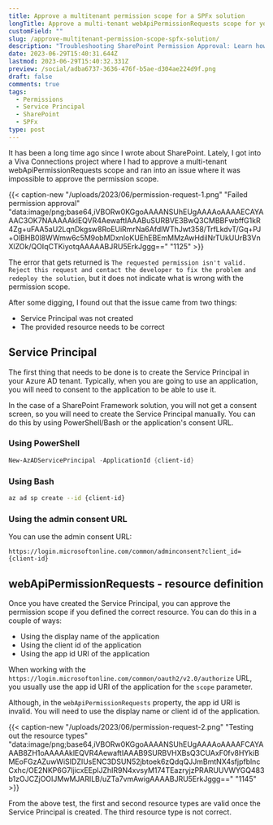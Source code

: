 ```yaml
---
title: Approve a multitenant permission scope for a SPFx solution
longTitle: Approve a multi-tenant webApiPermissionRequests scope for your SPFx solution
customField: ""
slug: /approve-multitenant-permission-scope-spfx-solution/
description: "Troubleshooting SharePoint Permission Approval: Learn how to create a Service Principal and define the correct resource for successful permission scope approval"
date: 2023-06-29T15:40:31.644Z
lastmod: 2023-06-29T15:40:32.331Z
preview: /social/adba6737-3636-476f-b5ae-d304ae224d9f.png
draft: false
comments: true
tags:
  - Permissions
  - Service Principal
  - SharePoint
  - SPFx
type: post
---
```



It has been a long time ago since I wrote about SharePoint. Lately, I got into a Viva Connections project where I had to approve a multi-tenant webApiPermissionRequests scope and ran into an issue where it was impossible to approve the permission scope.

{{< caption-new "/uploads/2023/06/permission-request-1.png" "Failed permission approval"  "data:image/png;base64,iVBORw0KGgoAAAANSUhEUgAAAAoAAAAECAYAAAC3OK7NAAAAAklEQVR4AewaftIAAABuSURBVE3BwQ3CMBBFwbffG1kR4Zg+uFAA5aU2LqnDkgsw8RoEUiRmrNa6AfdlWThJwt358/TrfLkdvT/Gq+PJ+OlBHB0l8WWmw6c5M9obMDxnIoKUEhEBEmMMzAwHdilNrTUkUUrB3VnXlZOk/QOIqCTKiyotqAAAAABJRU5ErkJggg==" "1125" >}}

The error that gets returned is `The requested permission isn't valid. Reject this request and contact the developer to fix the problem and redeploy the solution`, but it does not indicate what is wrong with the permission scope.

After some digging, I found out that the issue came from two things:

- Service Principal was not created
- The provided resource needs to be correct

## Service Principal

The first thing that needs to be done is to create the Service Principal in your Azure AD tenant. Typically, when you are going to use an application, you will need to consent to the application to be able to use it.

In the case of a SharePoint Framework solution, you will not get a consent screen, so you will need to create the Service Principal manually. You can do this by using PowerShell/Bash or the application's consent URL.

### Using PowerShell

```powershell
New-AzADServicePrincipal -ApplicationId {client-id}
```

### Using Bash

```bash
az ad sp create --id {client-id}
```

### Using the admin consent URL

You can use the admin consent URL:

```text
https://login.microsoftonline.com/common/adminconsent?client_id={client-id}
```

## webApiPermissionRequests - resource definition

Once you have created the Service Principal, you can approve the permission scope if you defined the correct resource. You can do this in a couple of ways:

- Using the display name of the application
- Using the client id of the application
- Using the app id URI of the application

When working with the `https://login.microsoftonline.com/common/oauth2/v2.0/authorize` URL, you usually use the app id URI of the application for the `scope` parameter.

Although, in the `webApiPermissionRequests` property, the app id URI is invalid. You will need to use the display name or client id of the application.

{{< caption-new "/uploads/2023/06/permission-request-2.png" "Testing out the resource types"  "data:image/png;base64,iVBORw0KGgoAAAANSUhEUgAAAAoAAAAFCAYAAAB8ZH1oAAAAAklEQVR4AewaftIAAAB9SURBVHXBsQ3CUAxF0fv8HYkiBMEoFGzAZuwWiSIDZIUsENC3DSUN52jbtoek6zQdqQJJmBmtNX4sfjpfblncCxhc/OE2NKP6G7IjicxEEplJZhIR9N4xvsyM174TEazryjzPRARUUVWYGQ483b1zOJCZjOOIJMwMJARILB/uZTa7vmAwigAAAABJRU5ErkJggg==" "1145" >}}

From the above test, the first and second resource types are valid once the Service Principal is created. The third resource type is not correct.
